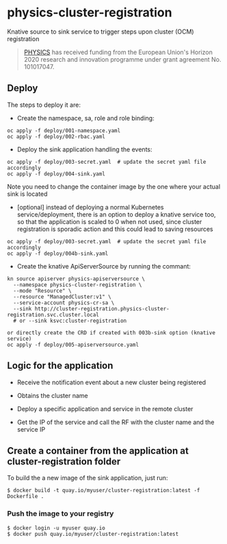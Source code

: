 # physics-cluster-registration
Knative source to sink service to trigger steps upon cluster (OCM) registration

> [PHYSICS](https://physics-faas.eu/) has received funding from the European Union's Horizon 2020 research and innovation programme under grant agreement No. 101017047.

## Deploy

The steps to deploy it are:

* Create the namespace, sa, role and role binding:

```
oc apply -f deploy/001-namespace.yaml
oc apply -f deploy/002-rbac.yaml

```

* Deploy the sink application handling the events:

```
oc apply -f deploy/003-secret.yaml  # update the secret yaml file accordingly
oc apply -f deploy/004-sink.yaml
```

  Note you need to change the container image by the one where your actual
  sink is located

* [optional] instead of deploying a normal Kubernetes service/deployment, there
  is an option to deploy a knative service too, so that the application is
  scaled to 0 when not used, since cluster registration is sporadic action and
  this could lead to saving resources

```
oc apply -f deploy/003-secret.yaml  # update the secret yaml file accordingly
oc apply -f deploy/004b-sink.yaml
```

* Create the knative ApiServerSource by running the commant:

```
kn source apiserver physics-apiserversource \
  --namespace physics-cluster-registration \
  --mode "Resource" \
  --resource "ManagedCluster:v1" \
  --service-account physics-cr-sa \
  --sink http://cluster-registration.physics-cluster-registration.svc.cluster.local
  # or --sink ksvc:cluster-registration

or directly create the CRD if created with 003b-sink option (knative service)
oc apply -f deploy/005-apiserversource.yaml
```

## Logic for the application

* Receive the notification event about a new cluster being registered

* Obtains the cluster name

* Deploy a specific application and service in the remote cluster

* Get the IP of the service and call the RF with the cluster name and the
  service IP

## Create a container from the application at cluster-registration folder

To build the a new image of the sink application, just run: 

```
$ docker build -t quay.io/myuser/cluster-registration:latest -f Dockerfile .
```

### Push the image to your registry

```
$ docker login -u myuser quay.io
$ docker push quay.io/myuser/cluster-registration:latest

```

